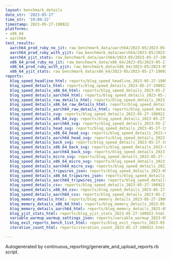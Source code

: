 ```yaml
---
layout: benchmark_details
date_str: '2023-05-27'
time_str: '19:09:22'
timestamp: 2023-05-27-190922
platforms:
- x86_64
- aarch64
test_results:
  aarch64_prod_ruby_no_jit: raw_benchmark_data/aarch64/2023-05/2023-05-27-190922_basic_benchmark_aarch64_prod_ruby_no_jit.json
  aarch64_prod_ruby_with_yjit: raw_benchmark_data/aarch64/2023-05/2023-05-27-190922_basic_benchmark_aarch64_prod_ruby_with_yjit.json
  aarch64_yjit_stats: raw_benchmark_data/aarch64/2023-05/2023-05-27-190922_basic_benchmark_aarch64_yjit_stats.json
  x86_64_prod_ruby_no_jit: raw_benchmark_data/x86_64/2023-05/2023-05-27-190922_basic_benchmark_x86_64_prod_ruby_no_jit.json
  x86_64_prod_ruby_with_yjit: raw_benchmark_data/x86_64/2023-05/2023-05-27-190922_basic_benchmark_x86_64_prod_ruby_with_yjit.json
  x86_64_yjit_stats: raw_benchmark_data/x86_64/2023-05/2023-05-27-190922_basic_benchmark_x86_64_yjit_stats.json
reports:
  blog_speed_headline_html: reports/blog_speed_headline_2023-05-27-190922.html
  blog_speed_details_html: reports/blog_speed_details_2023-05-27-190922.html
  blog_speed_details_x86_64_html: reports/blog_speed_details_2023-05-27-190922.x86_64.html
  blog_speed_details_aarch64_html: reports/blog_speed_details_2023-05-27-190922.aarch64.html
  blog_speed_details_raw_details_html: reports/blog_speed_details_2023-05-27-190922.raw_details.html
  blog_speed_details_x86_64_raw_details_html: reports/blog_speed_details_2023-05-27-190922.x86_64.raw_details.html
  blog_speed_details_aarch64_raw_details_html: reports/blog_speed_details_2023-05-27-190922.aarch64.raw_details.html
  blog_speed_details_svg: reports/blog_speed_details_2023-05-27-190922.svg
  blog_speed_details_x86_64_svg: reports/blog_speed_details_2023-05-27-190922.x86_64.svg
  blog_speed_details_aarch64_svg: reports/blog_speed_details_2023-05-27-190922.aarch64.svg
  blog_speed_details_head_svg: reports/blog_speed_details_2023-05-27-190922.head.svg
  blog_speed_details_x86_64_head_svg: reports/blog_speed_details_2023-05-27-190922.x86_64.head.svg
  blog_speed_details_aarch64_head_svg: reports/blog_speed_details_2023-05-27-190922.aarch64.head.svg
  blog_speed_details_back_svg: reports/blog_speed_details_2023-05-27-190922.back.svg
  blog_speed_details_x86_64_back_svg: reports/blog_speed_details_2023-05-27-190922.x86_64.back.svg
  blog_speed_details_aarch64_back_svg: reports/blog_speed_details_2023-05-27-190922.aarch64.back.svg
  blog_speed_details_micro_svg: reports/blog_speed_details_2023-05-27-190922.micro.svg
  blog_speed_details_x86_64_micro_svg: reports/blog_speed_details_2023-05-27-190922.x86_64.micro.svg
  blog_speed_details_aarch64_micro_svg: reports/blog_speed_details_2023-05-27-190922.aarch64.micro.svg
  blog_speed_details_tripwires_json: reports/blog_speed_details_2023-05-27-190922.tripwires.json
  blog_speed_details_x86_64_tripwires_json: reports/blog_speed_details_2023-05-27-190922.x86_64.tripwires.json
  blog_speed_details_aarch64_tripwires_json: reports/blog_speed_details_2023-05-27-190922.aarch64.tripwires.json
  blog_speed_details_csv: reports/blog_speed_details_2023-05-27-190922.csv
  blog_speed_details_x86_64_csv: reports/blog_speed_details_2023-05-27-190922.x86_64.csv
  blog_speed_details_aarch64_csv: reports/blog_speed_details_2023-05-27-190922.aarch64.csv
  blog_memory_details_html: reports/blog_memory_details_2023-05-27-190922.html
  blog_memory_details_x86_64_html: reports/blog_memory_details_2023-05-27-190922.x86_64.html
  blog_memory_details_aarch64_html: reports/blog_memory_details_2023-05-27-190922.aarch64.html
  blog_yjit_stats_html: reports/blog_yjit_stats_2023-05-27-190922.html
  variable_warmup_warmup_settings_json: reports/variable_warmup_2023-05-27-190922.warmup_settings.json
  blog_exit_reports_bench_list_html: reports/blog_exit_reports_2023-05-27-190922.bench_list.html
  iteration_count_html: reports/iteration_count_2023-05-27-190922.html

---
```

Autogenerated by continuous_reporting/generate_and_upload_reports.rb script.
